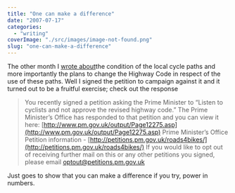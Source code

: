 ```yaml
---
title: "One can make a difference"
date: "2007-07-17"
categories: 
  - "writing"
coverImage: "./src/images/image-not-found.png"
slug: "one-can-make-a-difference"
---
```


The other month I [wrote about](https://adamchamberlin.info/post/1424985813/you-improve-them-and-ill-use-them)the condition of the local cycle paths and more importantly the plans to change the Highway Code in respect of the use of these paths. Well I signed the petition to campaign against it and it turned out to be a fruitful exercise; check out the response

> You recently signed a petition asking the Prime Minister to “Listen to cyclists and not approve the revised highway code.” The Prime Minister’s Office has responded to that petition and you can view it here: [http://www.pm.gov.uk/output/Page12275.asp](http://www.pm.gov.uk/output/Page12275.asp) Prime Minister’s Office Petition information - [http://petitions.pm.gov.uk/roads4bikes/](http://petitions.pm.gov.uk/roads4bikes/) If you would like to opt out of receiving further mail on this or any other petitions you signed, please email optout@petitions.pm.gov.uk

Just goes to show that you can make a difference if you try, power in numbers.
